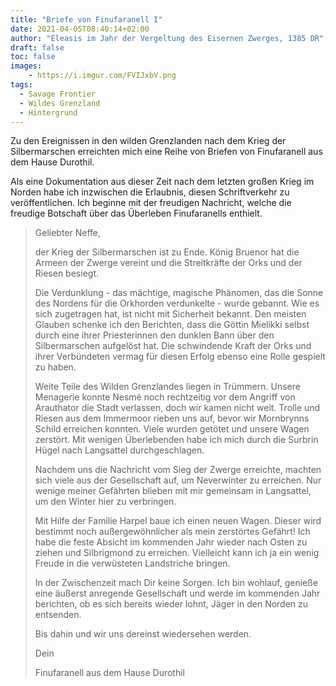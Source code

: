 ```yaml
---
title: "Briefe von Finufaranell I"
date: 2021-04-05T08:40:14+02:00
author: "Eleasis im Jahr der Vergeltung des Eisernen Zwerges, 1385 DR"
draft: false
toc: false
images:
    - https://i.imgur.com/FVIJxbV.png
tags: 
  - Savage Frontier
  - Wildes Grenzland
  - Hintergrund
---
```


Zu den Ereignissen in den wilden Grenzlanden nach dem Krieg der Silbermarschen erreichten mich eine Reihe von Briefen von Finufaranell aus dem Hause Durothil.

Als eine Dokumentation aus dieser Zeit nach dem letzten großen Krieg im Norden habe ich inzwischen die Erlaubnis, diesen Schriftverkehr zu veröffentlichen. Ich beginne mit der freudigen Nachricht, welche die freudige Botschaft über das Überleben Finufaranells enthielt.

>Geliebter Neffe,
>
>der Krieg der Silbermarschen ist zu Ende. König Bruenor hat die Armeen der Zwerge vereint und die Streitkräfte der Orks und der Riesen besiegt.
>
>Die Verdunklung - das mächtige, magische Phänomen, das die Sonne des Nordens für die Orkhorden verdunkelte -  wurde gebannt. Wie es sich zugetragen hat, ist nicht mit Sicherheit bekannt. Den meisten Glauben schenke ich den Berichten, dass die Göttin Mielikki selbst durch eine ihrer Priesterinnen den dunklen Bann über den Silbermarschen aufgelöst hat. Die schwindende Kraft der Orks und ihrer Verbündeten vermag für diesen Erfolg ebenso eine Rolle gespielt zu haben.
>
>Weite Teile des Wilden Grenzlandes liegen in Trümmern. Unsere Menagerie konnte Nesmé noch rechtzeitig vor dem Angriff von Arauthator die Stadt verlassen, doch wir kamen nicht weit. Trolle und Riesen aus dem Immermoor rieben uns auf, bevor wir Mornbrynns Schild erreichen konnten. Viele wurden getötet und unsere Wagen zerstört. Mit wenigen Überlebenden habe ich mich durch die Surbrin Hügel nach Langsattel durchgeschlagen.
>
>Nachdem uns die Nachricht vom Sieg der Zwerge erreichte, machten sich viele aus der Gesellschaft auf, um Neverwinter zu erreichen. Nur wenige meiner Gefährten blieben mit mir gemeinsam in Langsattel, um den Winter hier zu verbringen.
>
>Mit Hilfe der Familie Harpel baue ich einen neuen Wagen. Dieser wird bestimmt noch außergewöhnlicher als mein zerstörtes Gefährt! Ich habe die feste Absicht im kommenden Jahr wieder nach Osten zu ziehen und Silbrigmond zu erreichen. Vielleicht kann ich ja ein wenig Freude in die verwüsteten Landstriche bringen.
>
>In der Zwischenzeit mach Dir keine Sorgen. Ich bin wohlauf, genieße eine äußerst anregende Gesellschaft und werde im kommenden Jahr berichten, ob es sich bereits wieder lohnt, Jäger in den Norden zu entsenden.
>
>Bis dahin und wir uns dereinst wiedersehen werden.
>
>Dein
>
>Finufaranell aus dem Hause Durothil
